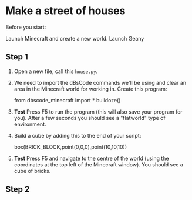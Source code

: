 # Make a street of houses

Before you start:

Launch Minecraft and create a new world.
Launch Geany

## Step 1

1. Open a new file, call this `house.py`.

2. We need to import the dBsCode commands we'll be using and clear an
area in the Minecraft world for working in. Create this program:

    from dbscode_minecraft import *
    bulldoze()

3. **Test** Press F5 to run the program (this will also save your
program for you). After a few seconds you should see a "flatworld" type
of environment.

4. Build a cube by adding this to the end of your script:

     box(BRICK_BLOCK,point(0,0,0),point(10,10,10))

5. **Test** Press F5 and navigate to the centre of the world (using the
coordinates at the top left of the Minecraft window). You should see a
cube of bricks.

## Step 2
